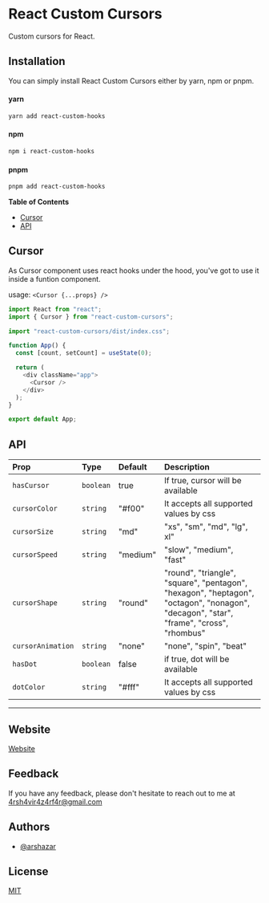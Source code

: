 # React Custom Cursors

Custom cursors for React.

## Installation

You can simply install React Custom Cursors either by yarn, npm or pnpm.

#### yarn

```bash
yarn add react-custom-hooks
```

#### npm

```bash
npm i react-custom-hooks
```

#### pnpm

```bash
pnpm add react-custom-hooks
```

**Table of Contents**

- [Cursor](#Cursor)
- [API](#API)

## Cursor

As Cursor component uses react hooks under the hood, you've got to use it inside a funtion component.

usage: `<Cursor {...props} />`

```js
import React from "react";
import { Cursor } from "react-custom-cursors";

import "react-custom-cursors/dist/index.css";

function App() {
  const [count, setCount] = useState(0);

  return (
    <div className="app">
      <Cursor />
    </div>
  );
}

export default App;
```

## API

| Prop              | Type      | Default  | Description                                                                                                                            |
| :---------------- | :-------- | :------- | :------------------------------------------------------------------------------------------------------------------------------------- |
| `hasCursor`       | `boolean` | true     | If true, cursor will be available                                                                                                      |
| `cursorColor`     | `string`  | "#f00"   | It accepts all supported values by css                                                                                                 |
| `cursorSize`      | `string`  | "md"     | "xs", "sm", "md", "lg", xl"                                                                                                            |
| `cursorSpeed`     | `string`  | "medium" | "slow", "medium", "fast"                                                                                                               |
| `cursorShape`     | `string`  | "round"  | "round", "triangle", "square", "pentagon", "hexagon", "heptagon", "octagon", "nonagon", "decagon", "star", "frame", "cross", "rhombus" |
| `cursorAnimation` | `string`  | "none"   | "none", "spin", "beat"                                                                                                                 |
| `hasDot`          | `boolean` | false    | if true, dot will be available                                                                                                         |
| `dotColor`        | `string`  | "#fff"   | It accepts all supported values by css                                                                                                 |

---

## Website

[Website]("https://react-custom-cursors.netlify.app")

## Feedback

If you have any feedback, please don't hesitate to reach out to me at 4rsh4vir4z4rf4r@gmail.com

## Authors

- [@arshazar](https://www.github.com/arshazar)

## License

[MIT](https://choosealicense.com/licenses/mit/)
